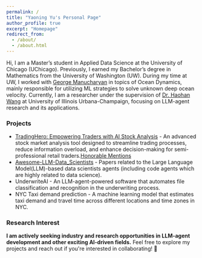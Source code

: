 ```yaml
---
permalink: /
title: "Yaoning Yu's Personal Page"
author_profile: true
excerpt: "Homepage"
redirect_from: 
  - /about/
  - /about.html
---
```


Hi, I am a Master’s student in Applied Data Science at the University of Chicago (UChicago). Previously, I earned my Bachelor’s degree in Mathematics from the University of Washington (UW). During my time at UW, I worked with [George Manucharyan](https://deep.ocean.washington.edu/) in topics of Ocean Dynamics, mainly responsible for utilizing ML strategies to solve unknown deep ocean velocity. Currently, I am a researcher under the supervision of [Dr. Haohan Wang](https://haohanwang.github.io/) at University of Illinois Urbana-Champaign, focusing on LLM-agent research and its applications.  

### Projects

- [TradingHero: Empowering Traders with AI Stock Analysis](https://github.com/yyu6/TradingHero) - An advanced stock market analysis tool designed to streamline trading processes, reduce information overload, and enhance decision-making for semi-professional retail traders.[Honorable Mentions](https://datascience.uchicago.edu/news/masters-in-applied-data-science-autumn-2024-capstone-showcase/)
- [Awesome-LLM-Data_Scientists](https://github.com/WhileBug/Awesome-LLM-Data_Scientist) - Papers related to the Large Language Model(LLM)-based data scientists agents (including code agents which are highly related to data science). 
- UnderwriteAI - An LLM-agent-powered software that automates file classification and recognition in the underwriting process.
- NYC Taxi demand prediction - A machine learning model that estimates taxi demand and travel time across different locations and time zones in NYC.

### Research Interest

**I am actively seeking industry and research opportunities in LLM-agent development and other exciting AI-driven fields.** Feel free to explore my projects and reach out if you're interested in collaborating! 🚀
